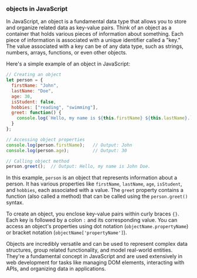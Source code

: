 ### objects in JavaScript

In JavaScript, an object is a fundamental data type that allows you to store and organize related data as key-value pairs. Think of an object as a container that holds various pieces of information about something. Each piece of information is associated with a unique identifier called a "key." The value associated with a key can be of any data type, such as strings, numbers, arrays, functions, or even other objects.

Here's a simple example of an object in JavaScript:

```javascript
// Creating an object
let person = {
  firstName: "John",
  lastName: "Doe",
  age: 30,
  isStudent: false,
  hobbies: ["reading", "swimming"],
  greet: function() {
    console.log(`Hello, my name is ${this.firstName} ${this.lastName}.`);
  }
};

// Accessing object properties
console.log(person.firstName);   // Output: John
console.log(person.age);         // Output: 30

// Calling object method
person.greet();  // Output: Hello, my name is John Doe.
```

In this example, `person` is an object that represents information about a person. It has various properties like `firstName`, `lastName`, `age`, `isStudent`, and `hobbies`, each associated with a value. The `greet` property contains a function (also called a method) that can be called using the `person.greet()` syntax.

To create an object, you enclose key-value pairs within curly braces `{}`. Each key is followed by a colon `:` and its corresponding value. You can access an object's properties using dot notation (`objectName.propertyName`) or bracket notation (`objectName['propertyName']`).

Objects are incredibly versatile and can be used to represent complex data structures, group related functionality, and model real-world entities. They're a fundamental concept in JavaScript and are used extensively in web development for tasks like managing DOM elements, interacting with APIs, and organizing data in applications.